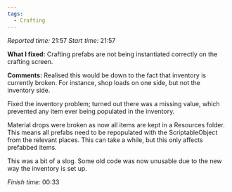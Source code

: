 ```yaml
---
tags:
  - Crafting
---
```

*Reported time:* 21:57
*Start time:* 21:57

**What I fixed:**
Crafting prefabs are not being instantiated correctly on the crafting screen.

**Comments:**
Realised this would be down to the fact that inventory is currently broken. For instance, shop loads on one side, but not the inventory side.

Fixed the inventory problem; turned out there was a missing value, which prevented any item ever being populated in the inventory.

Material drops were broken as now all items are kept in a Resources folder. This means all prefabs need to be repopulated with the ScriptableObject from the relevant places. This can take a while, but this only affects prefabbed items.

This was a bit of a slog. Some old code was now unusable due to the new way the inventory is set up.

*Finish time:* 00:33